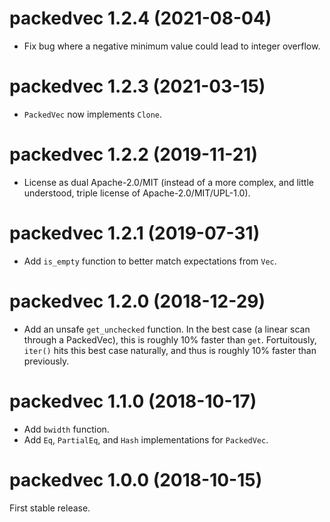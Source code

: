 # packedvec 1.2.4 (2021-08-04)

* Fix bug where a negative minimum value could lead to integer overflow.


# packedvec 1.2.3 (2021-03-15)

* `PackedVec` now implements `Clone`.


# packedvec 1.2.2 (2019-11-21)

* License as dual Apache-2.0/MIT (instead of a more complex, and little
  understood, triple license of Apache-2.0/MIT/UPL-1.0).


# packedvec 1.2.1 (2019-07-31)

* Add `is_empty` function to better match expectations from `Vec`.


# packedvec 1.2.0 (2018-12-29)

* Add an unsafe `get_unchecked` function. In the best case (a linear scan
  through a PackedVec), this is roughly 10% faster than `get`. Fortuitously,
  `iter()` hits this best case naturally, and thus is roughly 10% faster than
  previously.


# packedvec 1.1.0 (2018-10-17)

* Add `bwidth` function.
* Add `Eq`, `PartialEq`, and `Hash` implementations for `PackedVec`.


# packedvec 1.0.0 (2018-10-15)

First stable release.

